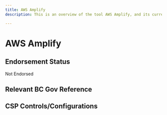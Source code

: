 ```yaml
---
title: AWS Amplify
description: This is an overview of the tool AWS Amplify, and its current status  within BC Gov.

---
```

<!---
Note: this is a generated file.  You should not edit it directly.  Please check https://github.com/bcgov/cloud-pathfinder for details.
-->
# AWS Amplify



## Endorsement Status
Not Endorsed

## Relevant BC Gov Reference


## CSP Controls/Configurations
